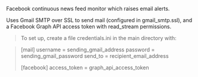 Facebook continuous news feed monitor which raises email alerts.

Uses Gmail SMTP over SSL to send mail (configured in gmail_smtp.ssl), and a Facebook Graph API access token with read_stream permissions.

> To set up, create a file credentials.ini in the main directory with:

> [mail]
> username = sending_gmail_address
> password = sending_gmail_password
> send_to = recipient_email_address
>
> [facebook]
> access_token = graph_api_access_token
